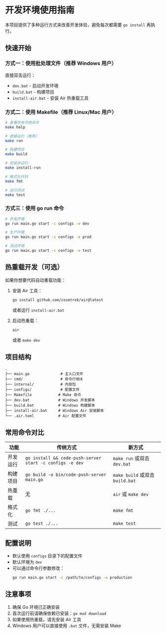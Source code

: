# 开发环境使用指南

本项目提供了多种运行方式来改善开发体验，避免每次都需要 `go install` 再执行。

## 快速开始

### 方式一：使用批处理文件（推荐 Windows 用户）

直接双击运行：

- `dev.bat` - 启动开发环境
- `build.bat` - 构建项目
- `install-air.bat` - 安装 Air 热重载工具

### 方式二：使用 Makefile（推荐 Linux/Mac 用户）

```bash
# 查看所有可用命令
make help

# 直接运行（推荐）
make run

# 构建项目
make build

# 安装并运行
make install-run

# 格式化代码
make fmt

# 运行测试
make test
```

### 方式三：使用 go run 命令

```bash
# 开发环境
go run main.go start -c configs -e dev

# 生产环境
go run main.go start -c configs -e prod

# 测试环境
go run main.go start -c configs -e test
```

## 热重载开发（可选）

如果你想要代码自动重载功能：

1. 安装 Air 工具：

   ```bash
   go install github.com/cosmtrek/air@latest
   ```

   或者运行 `install-air.bat`

2. 启动热重载：
   ```bash
   air
   ```
   或者 `make dev`

## 项目结构

```
.
├── main.go              # 主入口文件
├── cmd/                 # 命令行相关
├── internal/            # 内部包
├── configs/             # 配置文件
├── Makefile            # Make 命令
├── dev.bat             # Windows 开发脚本
├── build.bat           # Windows 构建脚本
├── install-air.bat     # Windows Air 安装脚本
└── .air.toml           # Air 配置文件
```

## 常用命令对比

| 功能     | 传统方式                                                 | 新方式                          |
| -------- | -------------------------------------------------------- | ------------------------------- |
| 开发运行 | `go install && code-push-server start -c configs -e dev` | `make run` 或双击 `dev.bat`     |
| 构建项目 | `go build -o bin/code-push-server main.go`               | `make build` 或双击 `build.bat` |
| 热重载   | 无                                                       | `air` 或 `make dev`             |
| 格式化   | `go fmt ./...`                                           | `make fmt`                      |
| 测试     | `go test ./...`                                          | `make test`                     |

## 配置说明

- 默认使用 `configs` 目录下的配置文件
- 默认环境为 `dev`
- 可以通过命令行参数修改：
  ```bash
  go run main.go start -c /path/to/configs -e production
  ```

## 注意事项

1. 确保 Go 环境已正确安装
2. 首次运行前请确保依赖已安装：`go mod download`
3. 如果使用热重载，请先安装 Air 工具
4. Windows 用户可以直接使用 `.bat` 文件，无需安装 Make
